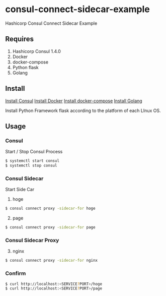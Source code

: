 # consul-connect-sidecar-example
Hashicorp Consul Connect Sidecar Example

## Requires

1. Hashicorp Consul 1.4.0
2. Docker
3. docker-compose
4. Python flask
5. Golang

## Install

[Install Consul](https://www.consul.io/docs/install/index.html)
[Install Docker](https://docs.docker.com/install/linux/docker-ce/binaries/)
[Install docker-compose](https://docs.docker.com/compose/install/)
[Install Golang](https://golang.org/doc/install)

Install Python Framework flask according to the platform of each LInux OS.

## Usage

### Consul

Start / Stop Consul Process 

```bash
$ systemctl start consul
$ systemctl stop consul
```

### Consul Sidecar

Start Side Car

1. hoge
```bash
$ consul connect proxy -sidecar-for hoge
```

2. page
```bash
$ consul connect proxy -sidecar-for page
```

### Consul Sidecar Proxy

3. nginx
```bash
$ consul connect proxy -sidecar-for nginx
```

### Confirm

```bash
$ curl http://localhost:<SERVICE?PORT>/hoge
$ curl http://localhost:<SERVICE?PORT>/page
```

